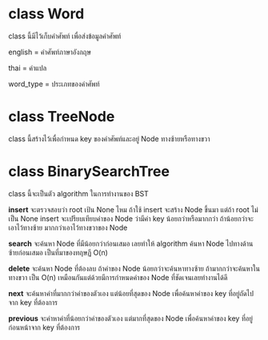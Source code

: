 # class Word
class นี้มีไว้เก็บคำศัพท์ เพื่อส่งข้อมูลคำศัพท์

english = คำศัพท์ภาษาอังกฤษ

thai = คำแปล

word_type = ประเภทของคำศัพท์

# class TreeNode
class นี้สร้างไว้เพื่อกำหนด key ของคำศัพท์และอยู่ Node ทางซ้ายหรือทางขวา

# class BinarySearchTree
class นี้จะเป็นตัว algorithm ในการทำงานของ BST

**insert** จะตรวจสอบว่า root เป้น None ไหม ถ้าใช้ insert จะสร้าง Node ขึ้นมา แต่ถ้า root ไม่เป็น None insert จะเปรียบเทียบค่าของ Node ว่ามีค่า key น้อยกว่าหรือมากกว่า ถ้าน้อยกว่าจะเอาไว้ทางซ้าย มากกว่าเอาไว้ทางขวาของ Node

**search** จะค้นหา Node ที่มีน้อยกว่าก่อนเสมอ เลยทำให้ algorithm ค้นหา Node ไปทางด้านซ้ายก่อนเสมอ เป็นที่มาของทฤษฏี O(n)

**delete** จะค้นหา Node ที่ต้องลบ ถ้าค่าของ Node น้อยกว่าจะค้นหาทางซ้าย ถ้ามากกว่าจะค้นหาในทางขวา เป็น O(n) เหมือนกันแต่ด้วยมีการกำหนดค่าของ Node ที่ชัดเจนเลยทำงานได้ดี

**next** จะค้นหาค่าที่มากกว่าค่าของตัวเอง แต่น้อยที่สุดของ Node เพื่อค้นหาค่าของ key ที่อยู่ถัดไปจาก key ที่ต้องการ

**previous** จะค่าหาค่าที่น้อยกว่าค่าของตัวเอง แต่มากที่สุดของ Node เพื่อค้นหาค่าของ key ที่อยู่ก่อนหน้าจาก key ที่ต้องการ

